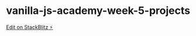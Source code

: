 # vanilla-js-academy-week-5-projects

[Edit on StackBlitz ⚡️](https://stackblitz.com/edit/web-platform-mvzydj)